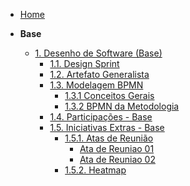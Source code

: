 <!-- docs/_sidebar.md -->

- [Home](/)

- **Base**
  - [1. Desenho de Software (Base)](Base/1.Base.md)
    - [1.1. Design Sprint](Base/1.1.DesignSprint.md)
    - [1.2. Artefato Generalista](Base/1.2.ArtefatoGeneralista.md)
    - [1.3. Modelagem BPMN](Base/ModelagemBPMN/1.3.ModelagemBPMN.md)
      - [1.3.1 Conceitos Gerais](Base/ModelagemBPMN/1.3.1.ModelagemBPMN.md)
      - [1.3.2 BPMN da Metodologia](Base/ModelagemBPMN/1.3.2.ModelagemBPMN.md)
    - [1.4. Participações - Base](Base/1.4.ParticipacoesBase.md)
    - [1.5. Iniciativas Extras - Base](Base/1.5.IniciativasExtras.md)
      - [1.5.1. Atas de Reunião](Base/Atas.md)
        - [Ata de Reuniao 01](Base/Atas/Atas.md)
        - [Ata de Reuniao 02](Base/Atas/Atas01.md) 
      - [1.5.2. Heatmap](Base/heatmap.md)
